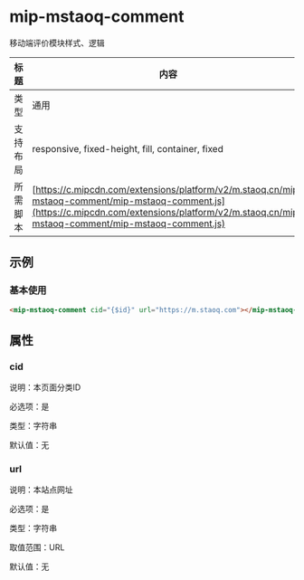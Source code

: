 # mip-mstaoq-comment

移动端评价模块样式、逻辑

标题|内容
----|----
类型|通用
支持布局|responsive, fixed-height, fill, container, fixed
所需脚本| [https://c.mipcdn.com/extensions/platform/v2/m.staoq.cn/mip-mstaoq-comment/mip-mstaoq-comment.js](https://c.mipcdn.com/extensions/platform/v2/m.staoq.cn/mip-mstaoq-comment/mip-mstaoq-comment.js)

## 示例

### 基本使用

```html
<mip-mstaoq-comment cid="{$id}" url="https://m.staoq.com"></mip-mstaoq-comment>
```

## 属性

### cid

说明：本页面分类ID

必选项：是

类型：字符串

默认值：无

### url

说明：本站点网址

必选项：是

类型：字符串

取值范围：URL

默认值：无